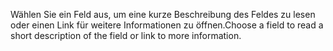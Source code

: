 <span data-ttu-id="71f66-101">Wählen Sie ein Feld aus, um eine kurze Beschreibung des Feldes zu lesen oder einen Link für weitere Informationen zu öffnen.</span><span class="sxs-lookup"><span data-stu-id="71f66-101">Choose a field to read a short description of the field or link to more information.</span></span>
